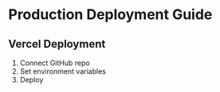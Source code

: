 # Production Deployment Guide

## Vercel Deployment
1. Connect GitHub repo
2. Set environment variables
3. Deploy